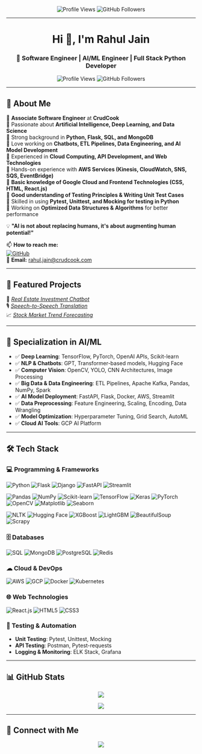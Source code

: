 <p align="center">
  <img src="https://komarev.com/ghpvc/?username=rahul-crudcook&label=Profile%20Views&color=0e75b6&style=flat" alt="Profile Views" />
  <img src="https://img.shields.io/github/followers/rahul-crudcook?label=Followers&style=social" alt="GitHub Followers" />
</p>

---

<h1 align="center">Hi 👋, I'm Rahul Jain</h1>
<h3 align="center">🚀 Software Engineer | AI/ML Engineer | Full Stack Python Developer</h3>

<p align="center">
  <img src="https://komarev.com/ghpvc/?username=rahul-crudcook&label=Profile%20Views&color=0e75b6&style=flat" alt="Profile Views" />
  <img src="https://img.shields.io/github/followers/rahul-crudcook?label=Followers&style=social" alt="GitHub Followers" />
</p>

---

## 📌 About Me
🔹 **Associate Software Engineer** at **CrudCook**  
🔹 Passionate about **Artificial Intelligence, Deep Learning, and Data Science**  
🔹 Strong background in **Python, Flask, SQL, and MongoDB**  
🔹 Love working on **Chatbots, ETL Pipelines, Data Engineering, and AI Model Development**  
🔹 Experienced in **Cloud Computing, API Development, and Web Technologies**  
🔹 Hands-on experience with **AWS Services (Kinesis, CloudWatch, SNS, SQS, EventBridge)**  
🔹 **Basic knowledge of Google Cloud and Frontend Technologies (CSS, HTML, React.js)**  
🔹 **Good understanding of Testing Principles & Writing Unit Test Cases**  
🔹 Skilled in using **Pytest, Unittest, and Mocking for testing in Python**  
🔹 Working on **Optimized Data Structures & Algorithms** for better performance  

💡 **"AI is not about replacing humans, it's about augmenting human potential!"**

📫 **How to reach me:**  
[![GitHub](https://img.shields.io/badge/GitHub-181717?style=for-the-badge&logo=github&logoColor=white)](https://github.com/rahul-crudcook)  
📧 **Email:** [rahul.jain@crudcook.com](mailto:rahul.jain@crudcook.com)

---

## 📂 Featured Projects

🚀 [*Real Estate Investment Chatbot*](https://github.com/rahul-crudcook/Real-Estate-Investment-Chatbot)  
🎙️ [*Speech-to-Speech Translation*](https://github.com/rahul-crudcook/Speech-to-Speech-Trasnlation)  
📈 [*Stock Market Trend Forecasting*](https://github.com/rahul-crudcook/Stock-Market-Trend-Forecasting)  

---

## 🧠 Specialization in AI/ML
- ✅ **Deep Learning**: TensorFlow, PyTorch, OpenAI APIs, Scikit-learn  
- ✅ **NLP & Chatbots**: GPT, Transformer-based models, Hugging Face  
- ✅ **Computer Vision**: OpenCV, YOLO, CNN Architectures, Image Processing  
- ✅ **Big Data & Data Engineering**: ETL Pipelines, Apache Kafka, Pandas, NumPy, Spark  
- ✅ **AI Model Deployment**: FastAPI, Flask, Docker, AWS, Streamlit  
- ✅ **Data Preprocessing**: Feature Engineering, Scaling, Encoding, Data Wrangling  
- ✅ **Model Optimization**: Hyperparameter Tuning, Grid Search, AutoML  
- ✅ **Cloud AI Tools**: GCP AI Platform  

---

## 🛠 Tech Stack

### **💻 Programming & Frameworks**
![Python](https://img.shields.io/badge/Python-3776AB?style=for-the-badge&logo=python&logoColor=white)
![Flask](https://img.shields.io/badge/Flask-000000?style=for-the-badge&logo=flask&logoColor=white)
![Django](https://img.shields.io/badge/Django-092E20?style=for-the-badge&logo=django&logoColor=white)
![FastAPI](https://img.shields.io/badge/FastAPI-009688?style=for-the-badge&logo=fastapi&logoColor=white)
![Streamlit](https://img.shields.io/badge/Streamlit-FF4B4B?style=for-the-badge&logo=streamlit&logoColor=white)

![Pandas](https://img.shields.io/badge/Pandas-150458?style=for-the-badge&logo=pandas&logoColor=white)
![NumPy](https://img.shields.io/badge/NumPy-013243?style=for-the-badge&logo=numpy&logoColor=white)
![Scikit-learn](https://img.shields.io/badge/Scikit--learn-F7931E?style=for-the-badge&logo=scikit-learn&logoColor=white)
![TensorFlow](https://img.shields.io/badge/TensorFlow-FF6F00?style=for-the-badge&logo=tensorflow&logoColor=white)
![Keras](https://img.shields.io/badge/Keras-D00000?style=for-the-badge&logo=keras&logoColor=white)
![PyTorch](https://img.shields.io/badge/PyTorch-EE4C2C?style=for-the-badge&logo=pytorch&logoColor=white)
![OpenCV](https://img.shields.io/badge/OpenCV-5C3EE8?style=for-the-badge&logo=opencv&logoColor=white)
![Matplotlib](https://img.shields.io/badge/Matplotlib-11557C?style=for-the-badge&logo=matplotlib&logoColor=white)
![Seaborn](https://img.shields.io/badge/Seaborn-008080?style=for-the-badge&logo=seaborn&logoColor=white)

![NLTK](https://img.shields.io/badge/NLTK-4EA94B?style=for-the-badge&logo=nltk&logoColor=white)
![Hugging Face](https://img.shields.io/badge/Hugging%20Face-FFAE00?style=for-the-badge&logo=huggingface&logoColor=white)
![XGBoost](https://img.shields.io/badge/XGBoost-EB4034?style=for-the-badge&logo=xgboost&logoColor=white)
![LightGBM](https://img.shields.io/badge/LightGBM-01796F?style=for-the-badge&logo=lightgbm&logoColor=white)
![BeautifulSoup](https://img.shields.io/badge/BeautifulSoup-4B8BBE?style=for-the-badge&logo=python&logoColor=white)
![Scrapy](https://img.shields.io/badge/Scrapy-660066?style=for-the-badge&logo=scrapy&logoColor=white)

### **🗄️ Databases**
![SQL](https://img.shields.io/badge/SQL-4479A1?style=for-the-badge&logo=sqlite&logoColor=white)
![MongoDB](https://img.shields.io/badge/MongoDB-47A248?style=for-the-badge&logo=mongodb&logoColor=white)
![PostgreSQL](https://img.shields.io/badge/PostgreSQL-316192?style=for-the-badge&logo=postgresql&logoColor=white)
![Redis](https://img.shields.io/badge/Redis-DC382D?style=for-the-badge&logo=redis&logoColor=white)

### **☁ Cloud & DevOps**
![AWS](https://img.shields.io/badge/AWS-FF9900?style=for-the-badge&logo=amazonaws&logoColor=white)
![GCP](https://img.shields.io/badge/GCP-4285F4?style=for-the-badge&logo=google-cloud&logoColor=white)
![Docker](https://img.shields.io/badge/Docker-2496ED?style=for-the-badge&logo=docker&logoColor=white)
![Kubernetes](https://img.shields.io/badge/Kubernetes-326CE5?style=for-the-badge&logo=kubernetes&logoColor=white)

### **🌐 Web Technologies**
![React.js](https://img.shields.io/badge/React-61DAFB?style=for-the-badge&logo=react&logoColor=white)
![HTML5](https://img.shields.io/badge/HTML5-E34F26?style=for-the-badge&logo=html5&logoColor=white)
![CSS3](https://img.shields.io/badge/CSS3-1572B6?style=for-the-badge&logo=css3&logoColor=white)

### **🧪 Testing & Automation**
- **Unit Testing**: Pytest, Unittest, Mocking  
- **API Testing**: Postman, Pytest-requests  
- **Logging & Monitoring**: ELK Stack, Grafana  

---

## 📊 GitHub Stats

<p align="center">
  <img src="https://github-readme-stats.vercel.app/api?username=rahul-crudcook&show_icons=true&theme=dark" />
</p>

<p align="center">
  <img src="https://github-readme-stats.vercel.app/api/top-langs/?username=rahul-crudcook&layout=compact&theme=dark&langs_count=6&hide=javascript,css,html" />
</p>

---

## 🤝 Connect with Me

<p align="center">
  <a href="mailto:rahul.jain@crudcook.com">
    <img src="https://img.shields.io/badge/Email-D14836?style=for-the-badge&logo=gmail&logoColor=white">
  </a>
</p>

